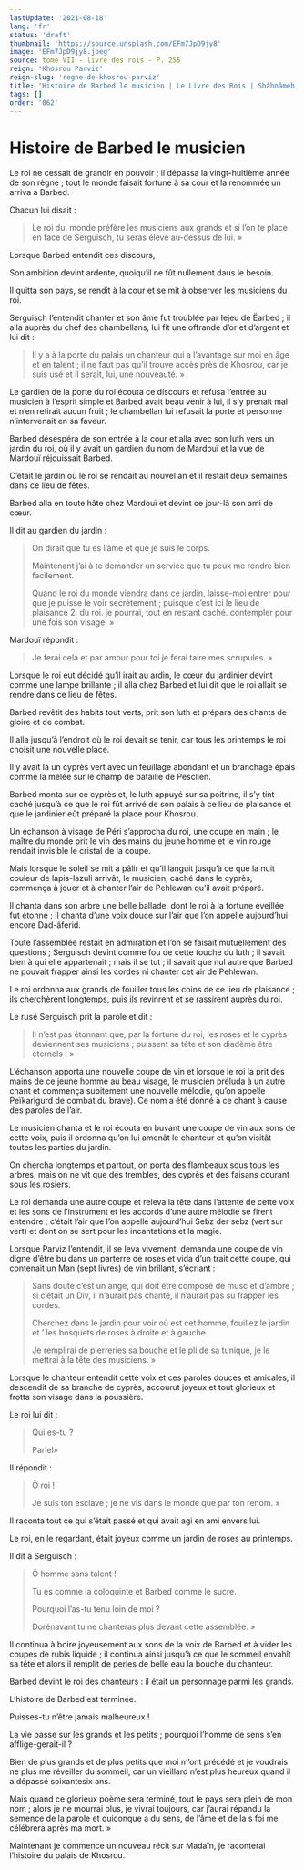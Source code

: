 ```yaml
---
lastUpdate: '2021-08-18'
lang: 'fr'
status: 'draft'
thumbnail: 'https://source.unsplash.com/EFm7JpD9jy8'
image: 'EFm7JpD9jy8.jpeg'
source: tome VII - livre des rois - P. 255
reign: 'Khosrou Parviz'
reign-slug: 'regne-de-khosrou-parviz'
title: 'Histoire de Barbed le musicien | Le Livre des Rois | Shâhnâmeh'
tags: []
order: '062'
---
```


<!-- LTeX: language=fr -->

# Histoire de Barbed le musicien

Le roi ne cessait de grandir en pouvoir ; il dépassa la vingt-huitième année de son règne ; tout le monde faisait fortune à sa cour et la renommée un arriva à Barbed.

Chacun lui disait :

> Le roi du. monde préfère les musiciens aux grands et si l’on te place en face de Serguisch, tu seras élevé au-dessus de lui. »

Lorsque Barbed entendit ces discours,

Son ambition devint ardente, quoiqu’il ne fût nullement daus le besoin.

Il quitta son pays, se rendit à la cour et se mit à observer les musiciens du roi.

Serguisch l’entendit chanter et son âme fut troublée par Iejeu de Ëarbed ; il alla auprès du chef des chambellans, lui fit une offrande d’or et d’argent et lui dit :

> Il y a à la porte du palais un chanteur qui a l’avantage sur moi en âge et en talent ; il ne faut pas qu’il trouve accès près de Khosrou, car je suis usé et il serait, lui, une nouveauté. »

Le gardien de la porte du roi écouta ce discours et refusa l’entrée au musicien à l’esprit simple et Barbed avait beau venir à lui, il s’y prenait mal et n’en retirait aucun fruit ; le chambellan lui refusait la porte et personne n’intervenait en sa faveur.

Barbed désespéra de son entrée à la cour et alla avec son luth vers un jardin du roi, où il y avait un gardien du nom de Mardouï et la vue de Mardouï réjouissait Barbed.

C’était le jardin où le roi se rendait au nouvel an et il restait deux semaines dans ce lieu de fêtes.

Barbed alla en toute hâte chez Mardouï et devint ce jour-là son ami de cœur.

Il dit au gardien du jardin :

> On dirait que tu es l’âme et que je suis le corps.
>
> Maintenant j’ai à te demander un service que tu peux me rendre bien facilement.
>
> Quand le roi du monde viendra dans ce jardin, laisse-moi entrer pour que je puisse le voir secrètement ; puisque c’est ici le lieu de plaisance 2. du roi. je pourrai, tout en restant caché. contempler pour une fois son visage. »

Mardouï répondit :

> Je ferai cela et par amour pour toi je ferai taire mes scrupules. »

Lorsque le roi eut décidé qu’il irait au ardin, le cœur du jardinier devint comme une lampe brillante ; il alla chez Barbed et lui dit que le roi allait se rendre dans ce lieu de fêtes.

Barbed revêtit des habits tout verts, prit son luth et prépara des chants de gloire et de combat.

Il alla jusqu’à l’endroit où le roi devait se tenir, car tous les printemps le roi choisit une nouvelle place.

Il y avait là un cyprès vert avec un feuillage abondant et un branchage épais comme la mêlée sur le champ de bataille de Pesclien.

Barbed monta sur ce cyprès et, le luth appuyé sur sa poitrine, il s’y tint caché jusqu’à ce que le roi fût arrivé de son palais à ce lieu de plaisance et que le jardinier eût préparé la place pour Khosrou.

Un échanson à visage de Péri s’approcha du roi, une coupe en main ; le maître du monde prit le vin des mains du jeune homme et le vin rouge rendait invisible le cristal de la coupe.

Mais lorsque le soleil se mit à pâlir et qu’il languit jusqu’à ce que la nuit couleur de lapis-lazuli arrivât, le musicien, caché dans le cyprès, commença à jouer et à chanter l’air de Pehlewan qu’il avait préparé.

Il chanta dans son arbre une belle ballade, dont le roi à la fortune éveillée fut étonné ; il chanta d’une voix douce sur l’air que l’on appelle aujourd’hui encore Dad-âferid.

Toute l’assemblée restait en admiration et l’on se faisait mutuellement des questions ; Serguisch devint comme fou de cette touche du luth ; il savait bien à qui elle appartenait ; mais il se tut ; il savait que nul autre que Barbed ne pouvait frapper ainsi les cordes ni chanter cet air de Pehlewan.

Le roi ordonna aux grands de fouiller tous les coins de ce lieu de plaisance ; ils cherchèrent longtemps, puis ils revinrent et se rassirent auprès du roi.

Le rusé Serguisch prit la parole et dit :

> Il n’est pas étonnant que, par la fortune du roi, les roses et le cyprès deviennent ses musiciens ; puissent sa tête et son diadème être éternels ! »

L’échanson apporta une nouvelle coupe de vin et lorsque le roi la prit des mains de ce jeune homme au beau visage, le musicien préluda à un autre chant et commença subitement une nouvelle mélodie, qu’on appelle Peïkarigurd de combat du brave).
Ce nom a été donné à ce chant à cause des paroles de l’air.

Le musicien chanta et le roi écouta en buvant une coupe de vin aux sons de cette voix, puis il ordonna qu’on lui amenât le chanteur et qu’on visitât toutes les parties du jardin.

On chercha longtemps et partout, on porta des flambeaux sous tous les arbres, mais on ne vit que des trembles, des cyprès et des faisans courant sous les rosiers.

Le roi demanda une autre coupe et releva la tête dans l’attente de cette voix et les sons de l’instrument et les accords d’une autre mélodie se firent entendre ; c’était l’air que l’on appelle aujourd’hui Sebz der sebz (vert sur vert) et dont on se sert pour les incantations et la magie.

Lorsque Parviz I’entendit, il se leva vivement, demanda une coupe de vin digne d’être bu dans un parterre de roses et vida d’un trait cette coupe, qui contenait un Man (sept livres) de vin brillant, s’écriant :

> Sans doute c’est un ange, qui doit être composé de musc et d’ambre ; si c’était un Div, il n’aurait pas chanté, il n’aurait pas su frapper les cordes.
>
> Cherchez dans le jardin pour voir où est cet homme, fouillez le jardin et
’ les bosquets de roses à droite et à gauche.
>
> Je remplirai de pierreries sa bouche et le pli de sa tunique, je le mettrai à la tête des musiciens. »

Lorsque le chanteur entendit cette voix et ces paroles douces et amicales, il descendit de sa branche de cyprès, accourut joyeux et tout glorieux et frotta son visage dans la poussière.

Le roi lui dit :

> Qui es-tu ?
>
> Parlel»

Il répondit :

> Ô roi !
>
> Je suis ton esclave ; je ne vis dans le monde que par ton renom. »

Il raconta tout ce qui s’était passé et qui avait agi en ami envers lui.

Le roi, en le regardant, était joyeux comme un jardin de roses au printemps.

Il dit à Serguisch :

> Ô homme sans talent !
>
> Tu es comme la coloquinte et Barbed comme le sucre.
>
> Pourquoi l’as-tu tenu loin de moi ?
>
> Dorénavant tu ne chanteras plus devant cette assemblée. »

Il continua à boire joyeusement aux sons de la voix de Barbed et à vider les coupes de rubis liquide ; il continua ainsi jusqu’à ce que le sommeil envahît sa tête et alors il remplit de perles de belle eau la bouche du chanteur.

Barbed devint le roi des chanteurs : il était un personnage parmi les grands.

L’histoire de Barbed est terminée.

Puisses-tu n’être jamais malheureux !

La vie passe sur les grands et les petits ; pourquoi l’homme de sens s’en afflige-gerait-il ?

Bien de plus grands et de plus petits que moi m’ont précédé et je voudrais ne plus me réveiller du sommeil, car un vieillard n’est plus heureux quand il a dépassé soixantesix ans.

Mais quand ce glorieux poème sera terminé, tout le pays sera plein de mon nom ; alors je ne mourrai plus, je vivrai toujours, car j’aurai répandu la semence de la parole et quiconque a du sens, de l’âme et de la s foi me célébrera après ma mort. »

Maintenant je commence un nouveau récit sur Madaïn, je raconterai l’histoire du palais de Khosrou.
